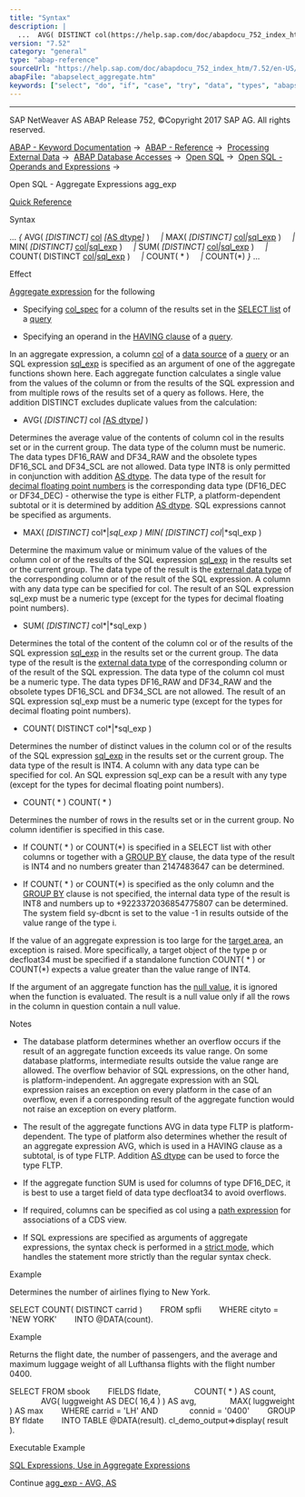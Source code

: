 ```yaml
---
title: "Syntax"
description: |
  ...  AVG( DISTINCT col(https://help.sap.com/doc/abapdocu_752_index_htm/7.52/en-US/abenopen_sql_columns.htm) AS dtype(https://help.sap.com/doc/abapdocu_752_index_htm/7.52/en-US/abapselect_avg_as.htm) )  MAX( DISTINCT col(https://help.sap.com/doc/abapdocu_752_index_
version: "7.52"
category: "general"
type: "abap-reference"
sourceUrl: "https://help.sap.com/doc/abapdocu_752_index_htm/7.52/en-US/abapselect_aggregate.htm"
abapFile: "abapselect_aggregate.htm"
keywords: ["select", "do", "if", "case", "try", "data", "types", "abapselect", "aggregate"]
---
```


* * *

SAP NetWeaver AS ABAP Release 752, ©Copyright 2017 SAP AG. All rights reserved.

[ABAP - Keyword Documentation](https://help.sap.com/doc/abapdocu_752_index_htm/7.52/en-US/abenabap.htm) →  [ABAP - Reference](https://help.sap.com/doc/abapdocu_752_index_htm/7.52/en-US/abenabap_reference.htm) →  [Processing External Data](https://help.sap.com/doc/abapdocu_752_index_htm/7.52/en-US/abenabap_language_external_data.htm) →  [ABAP Database Accesses](https://help.sap.com/doc/abapdocu_752_index_htm/7.52/en-US/abenabap_sql.htm) →  [Open SQL](https://help.sap.com/doc/abapdocu_752_index_htm/7.52/en-US/abenopensql.htm) →  [Open SQL - Operands and Expressions](https://help.sap.com/doc/abapdocu_752_index_htm/7.52/en-US/abenopen_sql_operands.htm) → 

Open SQL - Aggregate Expressions agg\_exp

[Quick Reference](https://help.sap.com/doc/abapdocu_752_index_htm/7.52/en-US/abenaggregate_shortref.htm)

Syntax

... *{* AVG( *\[*DISTINCT*\]* [col](https://help.sap.com/doc/abapdocu_752_index_htm/7.52/en-US/abenopen_sql_columns.htm) *\[*[AS dtype](https://help.sap.com/doc/abapdocu_752_index_htm/7.52/en-US/abapselect_avg_as.htm)*\]* )
    *|* MAX( *\[*DISTINCT*\]* [col](https://help.sap.com/doc/abapdocu_752_index_htm/7.52/en-US/abenopen_sql_columns.htm)*|*[sql\_exp](https://help.sap.com/doc/abapdocu_752_index_htm/7.52/en-US/abapsql_expr.htm) )
    *|* MIN( *\[*DISTINCT*\]* [col](https://help.sap.com/doc/abapdocu_752_index_htm/7.52/en-US/abenopen_sql_columns.htm)*|*[sql\_exp](https://help.sap.com/doc/abapdocu_752_index_htm/7.52/en-US/abapsql_expr.htm) )
    *|* SUM( *\[*DISTINCT*\]* [col](https://help.sap.com/doc/abapdocu_752_index_htm/7.52/en-US/abenopen_sql_columns.htm)*|*[sql\_exp](https://help.sap.com/doc/abapdocu_752_index_htm/7.52/en-US/abapsql_expr.htm) )
    *|* COUNT( DISTINCT [col](https://help.sap.com/doc/abapdocu_752_index_htm/7.52/en-US/abenopen_sql_columns.htm)*|*[sql\_exp](https://help.sap.com/doc/abapdocu_752_index_htm/7.52/en-US/abapsql_expr.htm) )
    *|* COUNT( \* )
    *|* COUNT(\*) *}* ...

Effect

[Aggregate expression](https://help.sap.com/doc/abapdocu_752_index_htm/7.52/en-US/abenaggregate_expression_glosry.htm "Glossary Entry") for the following

-   Specifying [col\_spec](https://help.sap.com/doc/abapdocu_752_index_htm/7.52/en-US/abapselect_clause_col_spec.htm) for a column of the results set in the [SELECT list](https://help.sap.com/doc/abapdocu_752_index_htm/7.52/en-US/abapselect_list.htm) of a [query](https://help.sap.com/doc/abapdocu_752_index_htm/7.52/en-US/abenquery_glosry.htm "Glossary Entry")
    
-   Specifying an operand in the [HAVING clause](https://help.sap.com/doc/abapdocu_752_index_htm/7.52/en-US/abaphaving_clause.htm) of a [query](https://help.sap.com/doc/abapdocu_752_index_htm/7.52/en-US/abenquery_glosry.htm "Glossary Entry").
    

In an aggregate expression, a column [col](https://help.sap.com/doc/abapdocu_752_index_htm/7.52/en-US/abenopen_sql_columns.htm) of a [data source](https://help.sap.com/doc/abapdocu_752_index_htm/7.52/en-US/abapselect_data_source.htm) of a [query](https://help.sap.com/doc/abapdocu_752_index_htm/7.52/en-US/abenquery_glosry.htm "Glossary Entry") or an SQL expression [sql\_exp](https://help.sap.com/doc/abapdocu_752_index_htm/7.52/en-US/abapsql_expr.htm) is specified as an argument of one of the aggregate functions shown here. Each aggregate function calculates a single value from the values of the column or from the results of the SQL expression and from multiple rows of the results set of a query as follows. Here, the addition DISTINCT excludes duplicate values from the calculation:

-   AVG( *\[*DISTINCT*\]* col *\[*[AS dtype](https://help.sap.com/doc/abapdocu_752_index_htm/7.52/en-US/abapselect_avg_as.htm)*\]* )
    

Determines the average value of the contents of column col in the results set or in the current group. The data type of the column must be numeric. The data types DF16\_RAW and DF34\_RAW and the obsolete types DF16\_SCL and DF34\_SCL are not allowed. Data type INT8 is only permitted in conjunction with addition [AS dtype](https://help.sap.com/doc/abapdocu_752_index_htm/7.52/en-US/abapselect_avg_as.htm). The data type of the result for [decimal floating point numbers](https://help.sap.com/doc/abapdocu_752_index_htm/7.52/en-US/abendecfloat_glosry.htm "Glossary Entry") is the corresponding data type (DF16\_DEC or DF34\_DEC) - otherwise the type is either FLTP, a platform-dependent subtotal or it is determined by addition [AS dtype](https://help.sap.com/doc/abapdocu_752_index_htm/7.52/en-US/abapselect_avg_as.htm). SQL expressions cannot be specified as arguments.

-   MAX( *\[*DISTINCT*\]* col*|*sql\_exp )
    MIN( *\[*DISTINCT*\]* col*|*sql\_exp )
    

Determine the maximum value or minimum value of the values of the column col or of the results of the SQL expression [sql\_exp](https://help.sap.com/doc/abapdocu_752_index_htm/7.52/en-US/abapsql_expr.htm) in the results set or the current group. The data type of the result is the [external data type](https://help.sap.com/doc/abapdocu_752_index_htm/7.52/en-US/abenexternal_data_type_glosry.htm "Glossary Entry") of the corresponding column or of the result of the SQL expression. A column with any data type can be specified for col. The result of an SQL expression sql\_exp must be a numeric type (except for the types for decimal floating point numbers).

-   SUM( *\[*DISTINCT*\]* col*|*sql\_exp )
    

Determines the total of the content of the column col or of the results of the SQL expression [sql\_exp](https://help.sap.com/doc/abapdocu_752_index_htm/7.52/en-US/abapsql_expr.htm) in the results set or the current group. The data type of the result is the [external data type](https://help.sap.com/doc/abapdocu_752_index_htm/7.52/en-US/abenexternal_data_type_glosry.htm "Glossary Entry") of the corresponding column or of the result of the SQL expression. The data type of the column col must be a numeric type. The data types DF16\_RAW and DF34\_RAW and the obsolete types DF16\_SCL and DF34\_SCL are not allowed. The result of an SQL expression sql\_exp must be a numeric type (except for the types for decimal floating point numbers).

-   COUNT( DISTINCT col*|*sql\_exp )
    

Determines the number of distinct values in the column col or of the results of the SQL expression [sql\_exp](https://help.sap.com/doc/abapdocu_752_index_htm/7.52/en-US/abapsql_expr.htm) in the results set or the current group. The data type of the result is INT4. A column with any data type can be specified for col. An SQL expression sql\_exp can be a result with any type (except for the types for decimal floating point numbers).

-   COUNT( \* )
    COUNT( \* )
    

Determines the number of rows in the results set or in the current group. No column identifier is specified in this case.

-   If COUNT( \* ) or COUNT(\*) is specified in a SELECT list with other columns or together with a [GROUP BY](https://help.sap.com/doc/abapdocu_752_index_htm/7.52/en-US/abapgroupby_clause.htm) clause, the data type of the result is INT4 and no numbers greater than 2147483647 can be determined.

-   If COUNT( \* ) or COUNT(\*) is specified as the only column and the [GROUP BY](https://help.sap.com/doc/abapdocu_752_index_htm/7.52/en-US/abapgroupby_clause.htm) clause is not specified, the internal data type of the result is INT8 and numbers up to +9223372036854775807 can be determined. The system field sy-dbcnt is set to the value -1 in results outside of the value range of the type i.

If the value of an aggregate expression is too large for the [target area](https://help.sap.com/doc/abapdocu_752_index_htm/7.52/en-US/abapinto_clause.htm), an exception is raised. More specifically, a target object of the type p or decfloat34 must be specified if a standalone function COUNT( \* ) or COUNT(\*) expects a value greater than the value range of INT4.

If the argument of an aggregate function has the [null value](https://help.sap.com/doc/abapdocu_752_index_htm/7.52/en-US/abennull_value_glosry.htm "Glossary Entry"), it is ignored when the function is evaluated. The result is a null value only if all the rows in the column in question contain a null value.

Notes

-   The database platform determines whether an overflow occurs if the result of an aggregate function exceeds its value range. On some database platforms, intermediate results outside the value range are allowed. The overflow behavior of SQL expressions, on the other hand, is platform-independent. An aggregate expression with an SQL expression raises an exception on every platform in the case of an overflow, even if a corresponding result of the aggregate function would not raise an exception on every platform.
    
-   The result of the aggregate functions AVG in data type FLTP is platform-dependent. The type of platform also determines whether the result of an aggregate expression AVG, which is used in a HAVING clause as a subtotal, is of type FLTP. Addition [AS dtype](https://help.sap.com/doc/abapdocu_752_index_htm/7.52/en-US/abapselect_avg_as.htm) can be used to force the type FLTP.
    
-   If the aggregate function SUM is used for columns of type DF16\_DEC, it is best to use a target field of data type decfloat34 to avoid overflows.
    
-   If required, columns can be specified as col using a [path expression](https://help.sap.com/doc/abapdocu_752_index_htm/7.52/en-US/abenopen_sql_path.htm) for associations of a CDS view.
    
-   If SQL expressions are specified as arguments of aggregate expressions, the syntax check is performed in a [strict mode](https://help.sap.com/doc/abapdocu_752_index_htm/7.52/en-US/abenopensql_strict_mode_740_sp08.htm), which handles the statement more strictly than the regular syntax check.
    

Example

Determines the number of airlines flying to New York.

SELECT COUNT( DISTINCT carrid )
       FROM spfli
       WHERE cityto = 'NEW YORK'
       INTO @DATA(count).

Example

Returns the flight date, the number of passengers, and the average and maximum luggage weight of all Lufthansa flights with the flight number 0400.

SELECT FROM sbook
       FIELDS fldate,
              COUNT( \* ) AS count,
              AVG( luggweight AS DEC( 16,4 ) ) AS avg,
              MAX( luggweight ) AS max
       WHERE carrid = 'LH' AND
             connid = '0400'
       GROUP BY fldate
       INTO TABLE @DATA(result).
cl\_demo\_output=>display( result ).

Executable Example

[SQL Expressions, Use in Aggregate Expressions](https://help.sap.com/doc/abapdocu_752_index_htm/7.52/en-US/abensql_expr_in_aggregates_abexa.htm)

Continue
[agg\_exp - AVG, AS](https://help.sap.com/doc/abapdocu_752_index_htm/7.52/en-US/abapselect_avg_as.htm)
